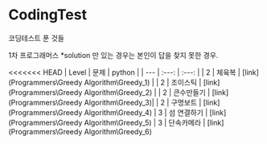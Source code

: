 
# CodingTest
코딩테스트 푼 것들

1차 프로그래머스
  *solution 만 있는 경우는 본인이 답을 찾지 못한 경우.

<<<<<<< HEAD
| Level | 문제 | python | 
| --- | :---: | :---: |
| 2 | 체육복 | [link](Programmers\Greedy Algorithm\Greedy_1) |
| 2 | 조이스틱 | [link](Programmers\Greedy Algorithm\Greedy_2) |
| 2 | 큰수만들기 | [link](Programmers\Greedy Algorithm\Greedy_3)|
| 2 | 구명보트 | [link](Programmers\Greedy Algorithm\Greedy_4)
| 3 | 섬 연결하기 | [link](Programmers\Greedy Algorithm\Greedy_5)
| 3 | 단속카메라 | [link](Programmers\Greedy Algorithm\Greedy_6)
